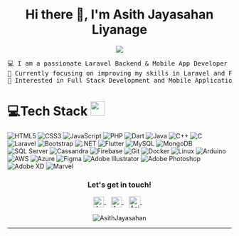 <h1 align="center"> Hi there 👋, I'm Asith Jayasahan Liyanage</h1>
<p align="center">
	<a href="https://github.com/AsithJayasahan">
		<img src="https://readme-typing-svg.herokuapp.com/?lines=Laravel+Backend+Developer;Mobile+App+Developer;PHP%20|%20Flutter%20|%20Android+Enthusiast;Always%20developing%20my%20skills&amp;center=true&amp;width=380&amp;height=45">
	</a>
</p>
<pre>💻 I am a passionate Laravel Backend & Mobile App Developer
🌱 Currently focusing on improving my skills in Laravel and Flutter
🚩 Interested in Full Stack Development and Mobile Applications
</pre>
<h1 id="tech-stack">💻Tech Stack <img src="https://media2.giphy.com/media/QssGEmpkyEOhBCb7e1/giphy.gif?cid=ecf05e47a0n3gi1bfqntqmob8g9aid1oyj2wr3ds3mg700bl&amp;rid=giphy.gif" width="32px"></h1>
<p>
  <!-- Programming Languages -->
  <img src="https://img.shields.io/badge/html5-%23E34F26.svg?style=for-the-badge&amp;logo=html5&amp;logoColor=white" alt="HTML5">
  <img src="https://img.shields.io/badge/css3-%231572B6.svg?style=for-the-badge&amp;logo=css3&amp;logoColor=white" alt="CSS3">
  <img src="https://img.shields.io/badge/javascript-%23323330.svg?style=for-the-badge&amp;logo=javascript&amp;logoColor=%23F7DF1E" alt="JavaScript">
  <img src="https://img.shields.io/badge/php-%23777BB4.svg?style=for-the-badge&amp;logo=php&amp;logoColor=white" alt="PHP">
  <img src="https://img.shields.io/badge/dart-%230175C2.svg?style=for-the-badge&amp;logo=dart&amp;logoColor=white" alt="Dart">
  <img src="https://img.shields.io/badge/java-%23ED8B00.svg?style=for-the-badge&amp;logo=java&amp;logoColor=white" alt="Java">
  <img src="https://img.shields.io/badge/c++-%2300599C.svg?style=for-the-badge&amp;logo=c%2B%2B&amp;logoColor=white" alt="C++">
  <img src="https://img.shields.io/badge/c-%2300599C.svg?style=for-the-badge&amp;logo=c&amp;logoColor=white" alt="C">
  
  <!-- Frameworks & Libraries -->
  <img src="https://img.shields.io/badge/laravel-%23FF2D20.svg?style=for-the-badge&amp;logo=laravel&amp;logoColor=white" alt="Laravel">
  <img src="https://img.shields.io/badge/bootstrap-%23563D7C.svg?style=for-the-badge&amp;logo=bootstrap&amp;logoColor=white" alt="Bootstrap">
  <img src="https://img.shields.io/badge/.NET-5C2D91?style=for-the-badge&amp;logo=.net&amp;logoColor=white" alt=".NET">
  <img src="https://img.shields.io/badge/Flutter-%2302569B.svg?style=for-the-badge&amp;logo=Flutter&amp;logoColor=white" alt="Flutter">
  
  <!-- Databases -->
  <img src="https://img.shields.io/badge/mysql-%2300f.svg?style=for-the-badge&amp;logo=mysql&amp;logoColor=white" alt="MySQL">
  <img src="https://img.shields.io/badge/MongoDB-%234ea94b.svg?style=for-the-badge&amp;logo=mongodb&amp;logoColor=white" alt="MongoDB">
  <img src="https://img.shields.io/badge/Microsoft%20SQL%20Server-CC2927?style=for-the-badge&amp;logo=microsoft%20sql%20server&amp;logoColor=white" alt="SQL Server">
  <img src="https://img.shields.io/badge/cassandra-%231287B1.svg?style=for-the-badge&amp;logo=apache-cassandra&amp;logoColor=white" alt="Cassandra">
  <img src="https://img.shields.io/badge/Firebase-039BE5?style=for-the-badge&amp;logo=Firebase&amp;logoColor=white" alt="Firebase">
  
  <!-- DevOps & Tools -->
  <img src="https://img.shields.io/badge/git-%23F05033.svg?style=for-the-badge&amp;logo=git&amp;logoColor=white" alt="Git">
  <img src="https://img.shields.io/badge/docker-%230db7ed.svg?style=for-the-badge&amp;logo=docker&amp;logoColor=white" alt="Docker">
  <img src="https://img.shields.io/badge/linux-%23FCC624.svg?style=for-the-badge&amp;logo=linux&amp;logoColor=black" alt="Linux">
  <img src="https://img.shields.io/badge/arduino-%2300979D.svg?style=for-the-badge&amp;logo=arduino&amp;logoColor=white" alt="Arduino">
  
  <!-- Cloud Services -->
  <img src="https://img.shields.io/badge/aws-%23FF9900.svg?style=for-the-badge&amp;logo=amazon-aws&amp;logoColor=white" alt="AWS">
  <img src="https://img.shields.io/badge/azure-%230072C6.svg?style=for-the-badge&amp;logo=microsoftazure&amp;logoColor=white" alt="Azure">
  
  <!-- Design Tools -->
  <img src="https://img.shields.io/badge/figma-%23F24E1E.svg?style=for-the-badge&amp;logo=figma&amp;logoColor=white" alt="Figma">
  <img src="https://img.shields.io/badge/adobeillustrator-%23FF9A00.svg?style=for-the-badge&amp;logo=adobeillustrator&amp;logoColor=white" alt="Adobe Illustrator">
  <img src="https://img.shields.io/badge/adobephotoshop-%2331A8FF.svg?style=for-the-badge&amp;logo=adobephotoshop&amp;logoColor=white" alt="Adobe Photoshop">
  <img src="https://img.shields.io/badge/Adobe%20XD-470137?style=for-the-badge&amp;logo=Adobe%20XD&amp;logoColor=#FF61F6" alt="Adobe XD">
  <img src="https://img.shields.io/badge/Marvel-FB4B02?style=for-the-badge&amp;logo=marvel&amp;logoColor=white" alt="Marvel">
</p>

<div align="center">
  <h3><b>Let's get in touch! </b></h3>
</div>
<p align="center">
<a href="https://linkedin.com/in/asith liyanage" target="_blank">
  <img align="center" alt="Asith Jayasahan | Linkedin" width="24px" src="https://raw.githubusercontent.com/rahuldkjain/github-profile-readme-generator/master/src/images/icons/Social/linked-in-alt.svg">
</a> &nbsp;&nbsp;
<a href="https://www.instagram.com/asith_jayasahan/" target="_blank">
  <img align="center" alt="Asith Jayasahan | Instagram" width="24px" src="https://raw.githubusercontent.com/rahuldkjain/github-profile-readme-generator/master/src/images/icons/Social/instagram.svg">
</a> &nbsp;&nbsp;
<a href="mailto:asithjayasahan31@gmail.com">
  <img align="center" alt="Asith Jayasahan | Gmail" width="26px" src="https://upload.wikimedia.org/wikipedia/commons/7/7e/Gmail_icon_%282020%29.svg">
</a> &nbsp;&nbsp;
</p>

<p align="center">
  <img src="https://github-readme-stats.vercel.app/api/top-langs?username=AsithJayasahan&show_icons=true&locale=en&layout=compact" alt="AsithJayasahan">
</p>

<hr>

